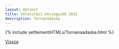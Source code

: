 ```yaml
---
layout: default
title: Választási névjegyzék 2022
description: Tornanádaska
---
```


{% include settlementHTMLs/Tornanaadaska.html %}

[Vissza](./)